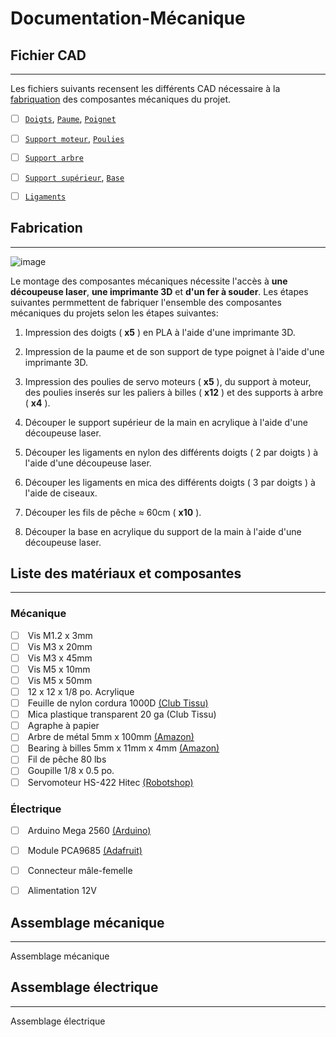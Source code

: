# Documentation-Mécanique

## Fichier CAD
---
Les fichiers suivants recensent les différents CAD nécessaire à la [fabriquation](#Fabrication) des composantes mécaniques du projet.

- [ ]  [`Doigts`](./CAD/Doigts//), [`Paume`](./CAD/Doigts//), [`Poignet`](./CAD/Doigts//) <br>
- [ ]  [`Support moteur`](./CAD/Doigts//), [`Poulies`](./CAD/Doigts//) <br>
- [ ]  [`Support arbre`](./CAD/Doigts//) <br>
- [ ]  [`Support supérieur`](./CAD/Doigts//), [`Base`](./CAD/Doigts//) <br>
- [ ]  [`Ligaments`](./CAD/Doigts//) <br>


## Fabrication
---
![image]()

Le montage des composantes mécaniques nécessite l'accès à **une découpeuse laser**, **une imprimante 3D** et **d'un fer à souder**. 
Les étapes suivantes permmettent de fabriquer l'ensemble des composantes mécaniques du projets selon les étapes suivantes:

1. Impression des doigts ( **x5** ) en PLA à l'aide d'une imprimante 3D.

2. Impression de la paume et de son support de type poignet à l'aide d'une imprimante 3D.

3. Impression des poulies de servo moteurs ( **x5** ), du support à moteur, des poulies inserés sur les paliers à billes ( **x12** ) et des supports à arbre ( **x4** ).

4. Découper le support supérieur de la main en acrylique à l'aide d'une découpeuse laser.

4. Découper les ligaments en nylon des différents doigts ( 2 par doigts ) à l'aide d'une découpeuse laser.

5. Découper les ligaments en mica des différents doigts ( 3 par doigts ) à l'aide de ciseaux.

6. Découper les fils de pêche ≈ 60cm ( **x10** ).

7. Découper la base en acrylique du support de la main à l'aide d'une découpeuse laser. 

## Liste des matériaux et composantes
---
### **Mécanique**
- [ ] &nbsp;Vis M1.2 x 3mm <br>
- [ ] &nbsp;Vis M3 x 20mm <br>
- [ ] &nbsp;Vis M3 x 45mm <br>
- [ ] &nbsp;Vis M5 x 10mm <br>
- [ ] &nbsp;Vis M5 x 50mm <br>
- [ ] &nbsp;12 x 12 x 1/8 po. Acrylique <br>
- [ ] &nbsp;Feuille de nylon cordura 1000D [(Club Tissu)](https://www.clubtissus.com/fr/nylon-cordura-1000d-noir?fbclid=IwAR1-LkjzjMgMWKu80fnkrolP66I-jkD7ACOhfdXqo_PhgQrl8uaRKlY1G78) <br>
- [ ] &nbsp;Mica plastique transparent 20 ga (Club Tissu) <br>
- [ ] &nbsp;Agraphe à papier <br>
- [ ] &nbsp;Arbre de métal 5mm x 100mm [(Amazon)](https://www.amazon.ca/dp/B01B27MJC6?psc=1&ref=ppx_yo2ov_dt_b_product_details&fbclid=IwAR362ei__UgU11dEIUVBtTV-3JzH9szivByOdhoxnguKB56Yidi5-6fRLzg) <br>
- [ ] &nbsp;Bearing à billes 5mm x 11mm x 4mm [(Amazon)](https://www.amazon.ca/dp/B07GBTWLCZ?ref=ppx_yo2ov_dt_b_product_details&th=1&fbclid=IwAR22SOt6oHsRRFlgVRrsB5KiavJjqLkp366aq2QIwt-hIwIwVPaSqANGHF4) <br>
- [ ] &nbsp;Fil de pêche 80 lbs <br>
- [ ] &nbsp;Goupille 1/8 x 0.5 po. <br> 
- [ ] &nbsp;Servomoteur HS-422 Hitec [(Robotshop)](https://ca.robotshop.com/fr/products/hitec-hs-422-servo-motor) <br>

### **Électrique**
- [ ] &nbsp;Arduino Mega 2560  [(Arduino)](https://ca.robotshop.com/fr/products/hitec-hs-422-servo-motor) <br>
- [ ] &nbsp;Module PCA9685 [(Adafruit)](https://learn.adafruit.com/16-channel-pwm-servo-driver?view=all) <br>
- [ ] &nbsp;Connecteur mâle-femelle <br>
- [ ] &nbsp;Alimentation 12V <br>


## Assemblage mécanique
---
Assemblage mécanique

## Assemblage électrique
---
Assemblage électrique

